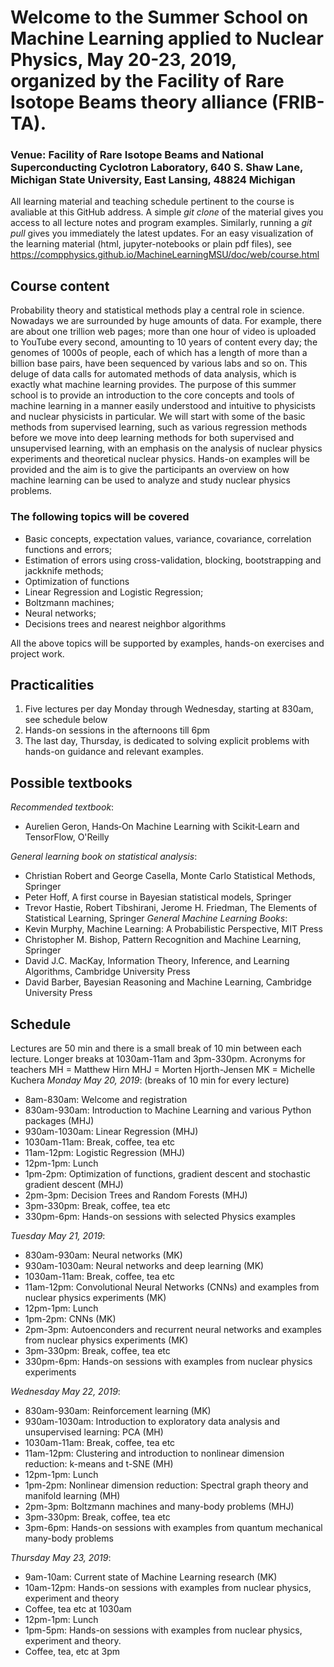 # Welcome to the Summer School on Machine Learning applied to Nuclear Physics, May 20-23, 2019, organized by the Facility of Rare Isotope Beams theory alliance (FRIB-TA).

### Venue: Facility of Rare Isotope Beams and National Superconducting Cyclotron Laboratory, 640 S. Shaw Lane, Michigan State University, East Lansing, 48824 Michigan

All learning material and teaching schedule pertinent to the course is avaliable at this GitHub address. A simple _git clone_ of the material gives you access to all lecture notes and program examples. Similarly, running a _git pull_ gives you immediately the latest updates. For an easy visualization of the learning material (html, jupyter-notebooks or plain pdf files), see https://compphysics.github.io/MachineLearningMSU/doc/web/course.html

## Course content

Probability theory and statistical methods play a central role in science. Nowadays we are
surrounded by huge amounts of data. For example, there are about one trillion web pages; more than one
hour of video is uploaded to YouTube every second, amounting to 10 years of content every
day; the genomes of 1000s of people, each of which has a length of more than a billion  base pairs, have
been sequenced by various labs and so on.
This deluge of data calls for automated methods of data analysis, which is exactly what machine learning provides. 
The purpose of this summer school is to provide an introduction to the core concepts and tools of machine learning in a manner easily understood and intuitive to physicists and nuclear physicists in particular. We will start with some of the basic methods from supervised learning, such as various regression methods before we move into deep learning methods for both supervised and unsupervised learning, with an emphasis on the analysis of nuclear physics experiments and theoretical nuclear physics. 
Hands-on examples will be provided and the aim is to give the participants an overview on how machine learning can be used to analyze and study nuclear physics problems. 

###  The following topics will be covered
- Basic concepts, expectation values, variance, covariance, correlation functions and errors;
- Estimation of errors using cross-validation, blocking, bootstrapping and jackknife methods;
- Optimization of functions
- Linear Regression and Logistic Regression;
- Boltzmann machines;
- Neural networks;
- Decisions trees and nearest neighbor algorithms

All the above topics will be supported by examples, hands-on exercises and project work.


## Practicalities

1. Five lectures per day Monday through Wednesday, starting at 830am, see schedule below
2. Hands-on sessions in the afternoons till 6pm
3. The last day, Thursday, is dedicated to solving explicit problems with hands-on guidance and relevant examples.


## Possible textbooks

_Recommended textbook_:
- Aurelien Geron, Hands‑On Machine Learning with Scikit‑Learn and TensorFlow, O'Reilly

_General learning book on statistical analysis_:
- Christian Robert and George Casella, Monte Carlo Statistical Methods, Springer
- Peter Hoff, A first course in Bayesian statistical models, Springer
- Trevor Hastie, Robert Tibshirani, Jerome H. Friedman, The Elements of Statistical Learning, Springer
_General Machine Learning Books_:
- Kevin Murphy, Machine Learning: A Probabilistic Perspective, MIT Press
- Christopher M. Bishop, Pattern Recognition and Machine Learning, Springer
- David J.C. MacKay, Information Theory, Inference, and Learning Algorithms, Cambridge University Press
- David Barber, Bayesian Reasoning and Machine Learning, Cambridge University Press 

## Schedule

Lectures are 50 min and there is a small break of 10 min between each lecture. Longer breaks at 1030am-11am and 3pm-330pm.
Acronyms for teachers
MH = Matthew Hirn
MHJ = Morten Hjorth-Jensen
MK = Michelle Kuchera
_Monday May 20, 2019_:  (breaks of 10 min for every lecture)

- 8am-830am: Welcome and registration
- 830am-930am: Introduction to Machine Learning and various Python packages (MHJ)
- 930am-1030am: Linear Regression  (MHJ)
- 1030am-11am: Break, coffee, tea etc
- 11am-12pm: Logistic Regression (MHJ)
- 12pm-1pm: Lunch
- 1pm-2pm: Optimization of functions, gradient descent and stochastic gradient descent (MHJ)
- 2pm-3pm: Decision Trees and Random Forests  (MHJ)
- 3pm-330pm: Break, coffee, tea etc
- 330pm-6pm: Hands-on sessions with selected Physics examples

_Tuesday May 21, 2019_:

- 830am-930am: Neural networks  (MK)
- 930am-1030am: Neural networks and deep learning  (MK)
- 1030am-11am: Break, coffee, tea etc
- 11am-12pm: Convolutional Neural Networks (CNNs) and examples from nuclear physics experiments (MK)
- 12pm-1pm: Lunch
- 1pm-2pm: CNNs (MK)
- 2pm-3pm: Autoenconders and recurrent neural networks and examples from nuclear physics experiments  (MK)
- 3pm-330pm: Break, coffee, tea etc
- 330pm-6pm: Hands-on sessions with examples from nuclear physics experiments

_Wednesday May 22, 2019_:

- 830am-930am: Reinforcement learning  (MK) 
- 930am-1030am:  Introduction to exploratory data analysis and unsupervised learning: PCA  (MH)
- 1030am-11am: Break, coffee, tea etc
- 11am-12pm: Clustering and introduction to nonlinear dimension reduction: k-means and t-SNE  (MH)
- 12pm-1pm: Lunch
- 1pm-2pm:  Nonlinear dimension reduction: Spectral graph theory and manifold learning (MH)
- 2pm-3pm:  Boltzmann machines and many-body problems  (MHJ)
- 3pm-330pm: Break, coffee, tea etc
- 3pm-6pm: Hands-on sessions with examples from quantum mechanical many-body problems

_Thursday May 23, 2019_:

- 9am-10am: Current state of Machine Learning research (MK)
- 10am-12pm: Hands-on sessions with examples from nuclear physics, experiment and theory
- Coffee, tea etc at 1030am
- 12pm-1pm: Lunch
- 1pm-5pm: Hands-on sessions with examples from nuclear physics, experiment and theory. 
- Coffee, tea, etc at 3pm
